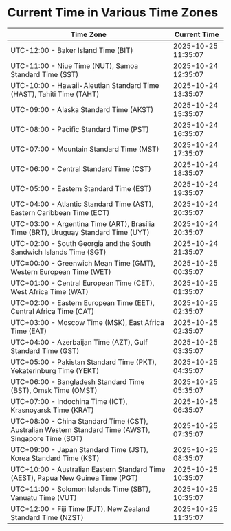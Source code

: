 # Current Time in Various Time Zones

| Time Zone | Current Time |
|-----------|--------------|
| UTC-12:00 - Baker Island Time (BIT) | 2025-10-25 11:35:07 |
| UTC-11:00 - Niue Time (NUT), Samoa Standard Time (SST) | 2025-10-24 12:35:07 |
| UTC-10:00 - Hawaii-Aleutian Standard Time (HAST), Tahiti Time (TAHT) | 2025-10-24 13:35:07 |
| UTC-09:00 - Alaska Standard Time (AKST) | 2025-10-24 15:35:07 |
| UTC-08:00 - Pacific Standard Time (PST) | 2025-10-24 16:35:07 |
| UTC-07:00 - Mountain Standard Time (MST) | 2025-10-24 17:35:07 |
| UTC-06:00 - Central Standard Time (CST) | 2025-10-24 18:35:07 |
| UTC-05:00 - Eastern Standard Time (EST) | 2025-10-24 19:35:07 |
| UTC-04:00 - Atlantic Standard Time (AST), Eastern Caribbean Time (ECT) | 2025-10-24 20:35:07 |
| UTC-03:00 - Argentina Time (ART), Brasília Time (BRT), Uruguay Standard Time (UYT) | 2025-10-24 20:35:07 |
| UTC-02:00 - South Georgia and the South Sandwich Islands Time (SGT) | 2025-10-24 21:35:07 |
| UTC±00:00 - Greenwich Mean Time (GMT), Western European Time (WET) | 2025-10-25 00:35:07 |
| UTC+01:00 - Central European Time (CET), West Africa Time (WAT) | 2025-10-25 01:35:07 |
| UTC+02:00 - Eastern European Time (EET), Central Africa Time (CAT) | 2025-10-25 02:35:07 |
| UTC+03:00 - Moscow Time (MSK), East Africa Time (EAT) | 2025-10-25 02:35:07 |
| UTC+04:00 - Azerbaijan Time (AZT), Gulf Standard Time (GST) | 2025-10-25 03:35:07 |
| UTC+05:00 - Pakistan Standard Time (PKT), Yekaterinburg Time (YEKT) | 2025-10-25 04:35:07 |
| UTC+06:00 - Bangladesh Standard Time (BST), Omsk Time (OMST) | 2025-10-25 05:35:07 |
| UTC+07:00 - Indochina Time (ICT), Krasnoyarsk Time (KRAT) | 2025-10-25 06:35:07 |
| UTC+08:00 - China Standard Time (CST), Australian Western Standard Time (AWST), Singapore Time (SGT) | 2025-10-25 07:35:07 |
| UTC+09:00 - Japan Standard Time (JST), Korea Standard Time (KST) | 2025-10-25 08:35:07 |
| UTC+10:00 - Australian Eastern Standard Time (AEST), Papua New Guinea Time (PGT) | 2025-10-25 10:35:07 |
| UTC+11:00 - Solomon Islands Time (SBT), Vanuatu Time (VUT) | 2025-10-25 10:35:07 |
| UTC+12:00 - Fiji Time (FJT), New Zealand Standard Time (NZST) | 2025-10-25 11:35:07 |
